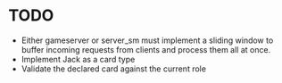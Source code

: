 TODO
=====

- Either gameserver or server_sm must implement a sliding window to buffer incoming requests from clients and process
them all at once.
- Implement Jack as a card type
- Validate the declared card against the current role